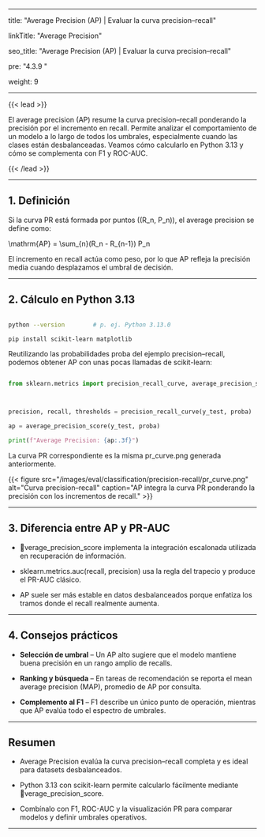 ﻿---

title: "Average Precision (AP) | Evaluar la curva precision–recall"

linkTitle: "Average Precision"

seo_title: "Average Precision (AP) | Evaluar la curva precision–recall"

pre: "4.3.9 "

weight: 9

---



{{< lead >}}

El average precision (AP) resume la curva precision–recall ponderando la precisión por el incremento en recall. Permite analizar el comportamiento de un modelo a lo largo de todos los umbrales, especialmente cuando las clases están desbalanceadas. Veamos cómo calcularlo en Python 3.13 y cómo se complementa con F1 y ROC-AUC.

{{< /lead >}}



---



## 1. Definición



Si la curva PR está formada por puntos \((R_n, P_n)\), el average precision se define como:





\mathrm{AP} = \sum_{n}(R_n - R_{n-1}) P_n





El incremento en recall actúa como peso, por lo que AP refleja la precisión media cuando desplazamos el umbral de decisión.



---



## 2. Cálculo en Python 3.13



```bash

python --version        # p. ej. Python 3.13.0

pip install scikit-learn matplotlib

```



Reutilizando las probabilidades proba del ejemplo precision–recall, podemos obtener AP con unas pocas llamadas de scikit-learn:



```python

from sklearn.metrics import precision_recall_curve, average_precision_score



precision, recall, thresholds = precision_recall_curve(y_test, proba)

ap = average_precision_score(y_test, proba)

print(f"Average Precision: {ap:.3f}")

```



La curva PR correspondiente es la misma pr_curve.png generada anteriormente.



{{< figure src="/images/eval/classification/precision-recall/pr_curve.png" alt="Curva precision–recall" caption="AP integra la curva PR ponderando la precisión con los incrementos de recall." >}}



---



## 3. Diferencia entre AP y PR-AUC



- verage_precision_score implementa la integración escalonada utilizada en recuperación de información.

- sklearn.metrics.auc(recall, precision) usa la regla del trapecio y produce el PR-AUC clásico.

- AP suele ser más estable en datos desbalanceados porque enfatiza los tramos donde el recall realmente aumenta.



---



## 4. Consejos prácticos



- **Selección de umbral** – Un AP alto sugiere que el modelo mantiene buena precisión en un rango amplio de recalls.

- **Ranking y búsqueda** – En tareas de recomendación se reporta el mean average precision (MAP), promedio de AP por consulta.

- **Complemento al F1** – F1 describe un único punto de operación, mientras que AP evalúa todo el espectro de umbrales.



---



## Resumen



- Average Precision evalúa la curva precision–recall completa y es ideal para datasets desbalanceados.

- Python 3.13 con scikit-learn permite calcularlo fácilmente mediante verage_precision_score.

- Combínalo con F1, ROC-AUC y la visualización PR para comparar modelos y definir umbrales operativos.

---

